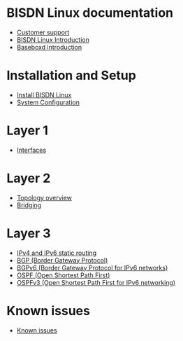 # BISDN Linux documentation

<!-- _introduction -->

* [Customer support](./customer_support.md)
* [BISDN Linux Introduction](./introduction/introduction_bisdn_linux.md)
* [Baseboxd introduction](./introduction/introduction_baseboxd.md)

# Installation and Setup

<!-- _setup -->

* [Install BISDN Linux](./setup/install_switch_image.md)
* [System Configuration](./setup/setup_standalone.md)


# Layer 1

<!-- _layer1 -->

* [Interfaces](./system-configuration/basebox_interfaces.md)

# Layer 2

<!-- _layer2 -->

* [Topology overview](./system-configuration/introduction.md)
* [Bridging](./system-configuration/bridging.md)

# Layer 3

<!-- _layer3 -->

* [IPv4 and IPv6 static routing](./system-configuration/static_routing.md)
* [BGP (Border Gateway Protocol)](./system-configuration/bgp.md)
* [BGPv6 (Border Gateway Protocol for IPv6 networks)](./system-configuration/bgpv6.md)
* [OSPF (Open Shortest Path First)](./system-configuration/ospfv2.md)
* [OSPFv3 (Open Shortest Path First for IPv6 networking)](./system-configuration/ospfv3.md)

# Known issues

* [Known issues](./setup/known_issues.md)
